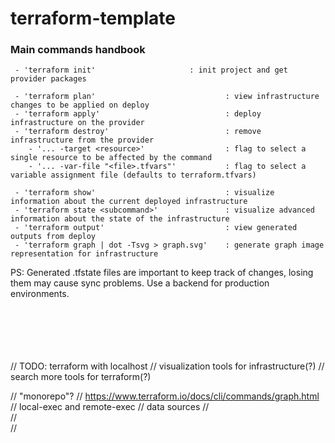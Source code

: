 # terraform-template


### Main commands handbook
```
 - 'terraform init'                     : init project and get provider packages

 - 'terraform plan'                             : view infrastructure changes to be applied on deploy
 - 'terraform apply'                            : deploy infrastructure on the provider
 - 'terraform destroy'                          : remove infrastructure from the provider
    - '... -target <resource>'                  : flag to select a single resource to be affected by the command
    - '... -var-file "<file>.tfvars"'           : flag to select a variable assignment file (defaults to terraform.tfvars)

 - 'terraform show'                             : visualize information about the current deployed infrastructure
 - 'terraform state <subcommand>'               : visualize advanced information about the state of the infrastructure
 - 'terraform output'                           : view generated outputs from deploy
 - 'terraform graph | dot -Tsvg > graph.svg'    : generate graph image representation for infrastructure
```
PS: Generated .tfstate files are important to keep track of changes, losing them may cause sync problems. Use a backend for production environments.


<br/><br/><br/><br/><br/>
// TODO:    terraform with localhost
//          visualization tools for infrastructure(?)
//          search more tools for terraform(?)

//          "monorepo"?
//          https://www.terraform.io/docs/cli/commands/graph.html
//          local-exec and remote-exec
//          data sources
//          
//          
//          
